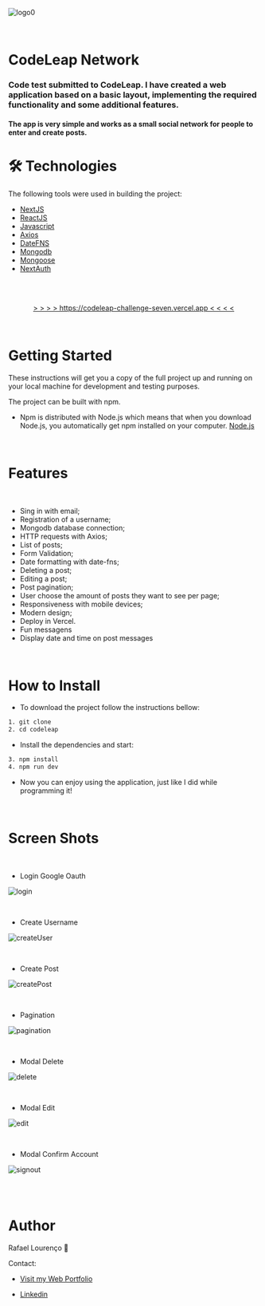 ![logo0](/public/codeleap.png)


<br/>

# CodeLeap Network

### Code test submitted to CodeLeap. I have created a web application based on a basic layout, implementing the required functionality and some additional features.

#### The app is very simple and works as a small social network for people to enter and create posts.



🛠 Technologies
=================
The following tools were used in building the project:

- [NextJS](https://nextjs.org)
- [ReactJS](https://pt-br.reactjs.org/)
- [Javascript](https://www.typescriptlang.org/)
- [Axios](https://axios-http.com/docs/intro)
- [DateFNS](https://date-fns.org)
- [Mongodb](https://www.mongodb.com)
- [Mongoose](https://mongoosejs.com)
- [NextAuth](https://next-auth.js.org)
        

<br/>

<p align="center">
   <br/>
  <a align="center" href="https://codeleap-challenge-seven.vercel.app" target="_blank">
    > > > > https://codeleap-challenge-seven.vercel.app < < < <
  </a>
</p>

<br/>

Getting Started
=================

These instructions will get you a copy of the full project up and running on your local machine for development and testing purposes.

The project can be built with npm.

- Npm is distributed with Node.js which means that when you download Node.js, you automatically get npm installed on your computer. [Node.js](https://nodejs.org/en/)

<br/>

Features 
=================
<br/>

-  Sing in with email;
-  Registration of a username;
-  Mongodb database connection;
-  HTTP requests with Axios;
-  List of posts;
-  Form Validation;
-  Date formatting with date-fns;
-  Deleting a post;
-  Editing a post;
-  Post pagination;
-  User choose the amount of posts they want to see per page;
-  Responsiveness with mobile devices;
-  Modern design;
-  Deploy in Vercel.
-  Fun messagens
-  Display date and time on post messages

<br/>

How to Install
=================

- To download the project follow the instructions bellow:

```bash
1. git clone
2. cd codeleap
```

- Install the dependencies and start:

```bash
3. npm install
4. npm run dev
```

- Now you can enjoy using the application, just like I did while programming it!

<br/>

Screen Shots
=================

<br/>

- Login Google Oauth

![login](/public/codeleap1.png)

<br/>

- Create Username

![createUser](/public/codeleap2.png)

<br/>

- Create Post 

![createPost](/public/codeleap3.png)

<br/>

- Pagination 

![pagination](/public/codeleap4.png)

<br/>

- Modal Delete

![delete](/public/codeleap5.png)

<br/>

- Modal Edit

![edit](/public/codeleap6.png)

<br/>



- Modal Confirm Account

![signout](/public/codeleap7.png)

<br/>

<br/>

Author
=================

Rafael Lourenço 🚀 

Contact:

- [Visit my Web Portfolio](https://rafael-leet.vercel.app)

- [Linkedin](https://www.linkedin.com/in/rafael1337/)

